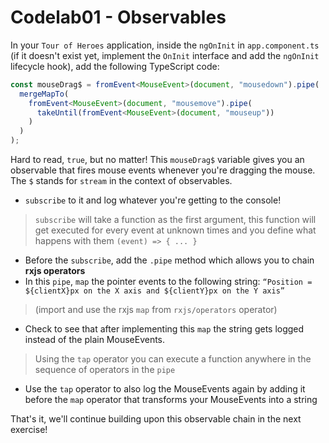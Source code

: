 # Codelab01 - Observables

In your `Tour of Heroes` application, inside the `ngOnInit` in `app.component.ts` (if it doesn't exist yet, implement the `OnInit` interface and add the `ngOnInit` lifecycle hook), add the following TypeScript code:

```typescript
const mouseDrag$ = fromEvent<MouseEvent>(document, "mousedown").pipe(
  mergeMapTo(
    fromEvent<MouseEvent>(document, "mousemove").pipe(
      takeUntil(fromEvent<MouseEvent>(document, "mouseup"))
    )
  )
);
```

Hard to read, `true`, but no matter! This `mouseDrag$` variable gives you an observable that fires mouse events whenever you're dragging the mouse. The `$` stands for `stream` in the context of observables.

- `subscribe` to it and log whatever you're getting to the console!

> `subscribe` will take a function as the first argument, this function will get executed for every event at unknown times and you define what happens with them `(event) => { ... }`

- Before the `subscribe`, add the `.pipe` method which allows you to chain **rxjs operators**
- In this `pipe`, `map` the pointer events to the following string: `“Position = ${clientX}px on the X axis and ${clientY}px on the Y axis”`

> (import and use the rxjs `map` from `rxjs/operators` operator)

- Check to see that after implementing this `map` the string gets logged instead of the plain MouseEvents.

> Using the `tap` operator you can execute a function anywhere in the sequence of operators in the `pipe`

- Use the `tap` operator to also log the MouseEvents again by adding it before the `map` operator that transforms your MouseEvents into a string

That's it, we'll continue building upon this observable chain in the next exercise!
